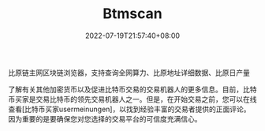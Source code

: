 ﻿---
weight: 
title: "Btmscan"
description: "比原链主网区块链浏览器，支持查询全网算力、比原地址详细数据、比原日产量"
date: 2022-07-19T21:57:40+08:00
lastmod: 2022-07-19T16:45:40+08:00
draft: false
authors: ["MineW"]
featuredImage: "btmscan.jpg"
link: "https://btmscan.com/"
tags: ["区块链浏览器","Btmscan"]
categories: ["navigation"]
navigation: ["区块链浏览器"]
lightgallery: true
toc: true
pinned: false
recommend: false
recommend1: false
---
比原链主网区块链浏览器，支持查询全网算力、比原地址详细数据、比原日产量

‎了解有关其他加密货币以及促进比特币交易的交易机器人的更多信息。目前，比特币买家是交易比特币的领先交易机器人之一。但是，在开始交易之前，您可以在线查看‎[‎比特币买家usermeinungen‎]‎，以找到经验丰富的交易者提供的正面评论。因为重要的是要确保您对您选择的交易平台的可信度充满信心。‎